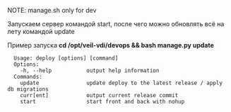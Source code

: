 NOTE: manage.sh only for dev

Запускаем сервер командой start, после чего можно обновлять всё на лету командой update

Пример запуска **cd /opt/veil-vdi/devops && bash manage.py update**
```
  Usage: deploy [options] [command]
  Options:
    -h, --help           output help information
  Commands:
    update               update deploy to the latest release / apply db migrations
    curr[ent]            output current release commit
    start                start front and back with nohup
```
